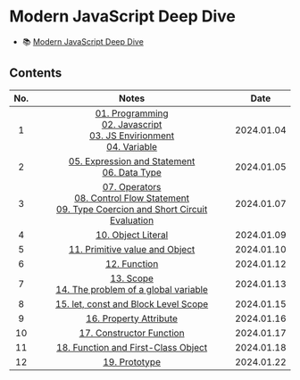 # Modern JavaScript Deep Dive

- 📚 [Modern JavaScript Deep Dive](https://m.yes24.com/Goods/Detail/92742567)

## Contents

| No. |                                                                                                                                                                                                                       Notes                                                                                                                                                                                                                        |    Date    |
| :-: | :------------------------------------------------------------------------------------------------------------------------------------------------------------------------------------------------------------------------------------------------------------------------------------------------------------------------------------------------------------------------------------------------------------------------------------------------: | :--------: |
|  1  | [01. Programming](https://github.com/cskime/modern-js-deep-dive-study/blob/main/docs/01-programming.md)<br/>[02. Javascript](https://github.com/cskime/modern-js-deep-dive-study/blob/main/docs/02-javascript.md)<br/>[03. JS Envirionment](https://github.com/cskime/modern-js-deep-dive-study/blob/main/docs/03-javascript-environment.md)<br/>[04. Variable](https://github.com/cskime/modern-js-deep-dive-study/blob/main/docs/04-variable.md) | 2024.01.04 |
|  2  |                                                                                                       [05. Expression and Statement](https://github.com/cskime/modern-js-deep-dive-study/blob/main/docs/05-expression-statement.md)<br/>[06. Data Type](https://github.com/cskime/modern-js-deep-dive-study/blob/main/docs/06-data-type.md)                                                                                                        | 2024.01.05 |
|  3  |                              [07. Operators](https://github.com/cskime/modern-js-deep-dive-study/blob/main/docs/07-operator.md)<br/>[08. Control Flow Statement](https://github.com/cskime/modern-js-deep-dive-study/blob/main/docs/08-control-flow.md)<br/>[09. Type Coercion and Short Circuit Evaluation](https://github.com/cskime/modern-js-deep-dive-study/blob/main/docs/09-type-coercion-short-evaluation.md)                              | 2024.01.07 |
|  4  |                                                                                                                                                                   [10. Object Literal](https://github.com/cskime/modern-js-deep-dive-study/blob/main/docs/10-object-literal.md)                                                                                                                                                                    | 2024.01.09 |
|  5  |                                                                                                                                                         [11. Primitive value and Object](https://github.com/cskime/modern-js-deep-dive-study/blob/main/docs/11-primitive-value-object.md)                                                                                                                                                          | 2024.01.10 |
|  6  |                                                                                                                                                                         [12. Function](https://github.com/cskime/modern-js-deep-dive-study/blob/main/docs/12-function.md)                                                                                                                                                                          | 2024.01.12 |
|  7  |                                                                                                          [13. Scope](https://github.com/cskime/modern-js-deep-dive-study/blob/main/docs/13-scope.md)<br/>[14. The problem of a global variable](https://github.com/cskime/modern-js-deep-dive-study/blob/main/docs/14-global-problem.md)                                                                                                           | 2024.01.13 |
|  8  |                                                                                                                                                             [15. let, const and Block Level Scope](https://github.com/cskime/modern-js-deep-dive-study/blob/main/docs/15-let-const.md)                                                                                                                                                             | 2024.01.15 |
|  9  |                                                                                                                                                               [16. Property Attribute](https://github.com/cskime/modern-js-deep-dive-study/blob/main/docs/16-property-attribute.md)                                                                                                                                                                | 2024.01.16 |
| 10  |                                                                                                                                                             [17. Constructor Function](https://github.com/cskime/modern-js-deep-dive-study/blob/main/docs/17-constructor-function.md)                                                                                                                                                              | 2024.01.17 |
| 11  |                                                                                                                                                    [18. Function and First-Class Object](https://github.com/cskime/modern-js-deep-dive-study/blob/main/docs/18-function-first-class-object.md)                                                                                                                                                     | 2024.01.18 |
| 12  |                                                                                                                                                                        [19. Prototype](https://github.com/cskime/modern-js-deep-dive-study/blob/main/docs/19-prototype.md)                                                                                                                                                                         | 2024.01.22 |
